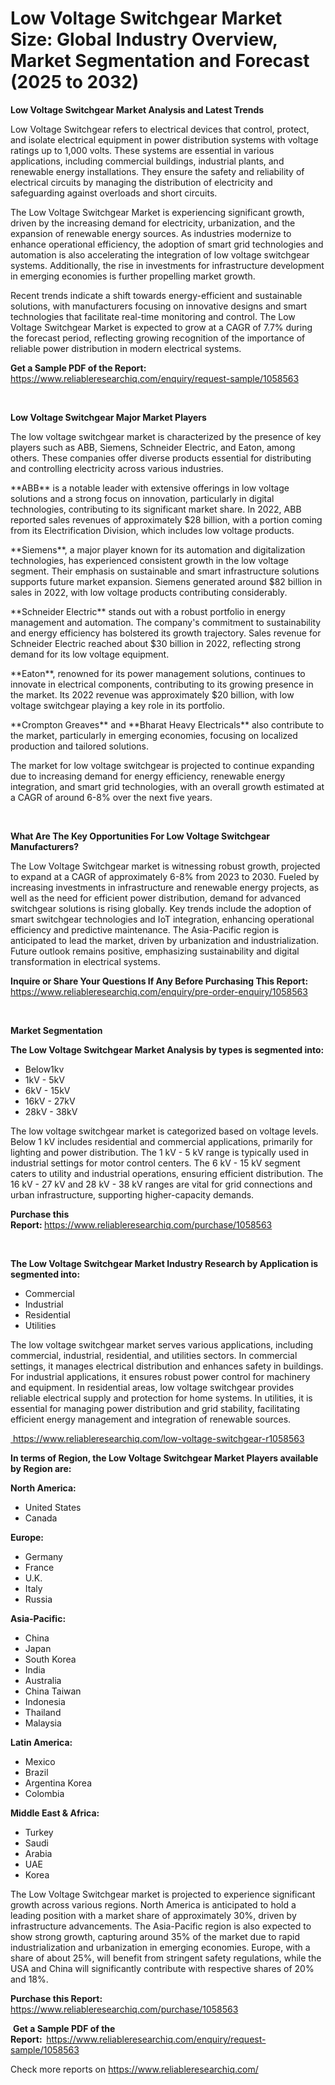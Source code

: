 <p><h1>Low Voltage Switchgear Market Size: Global Industry Overview, Market Segmentation and Forecast (2025 to 2032)</h1></p><p><strong>Low Voltage Switchgear Market Analysis and Latest Trends</strong></p>
<p><p>Low Voltage Switchgear refers to electrical devices that control, protect, and isolate electrical equipment in power distribution systems with voltage ratings up to 1,000 volts. These systems are essential in various applications, including commercial buildings, industrial plants, and renewable energy installations. They ensure the safety and reliability of electrical circuits by managing the distribution of electricity and safeguarding against overloads and short circuits.</p><p>The Low Voltage Switchgear Market is experiencing significant growth, driven by the increasing demand for electricity, urbanization, and the expansion of renewable energy sources. As industries modernize to enhance operational efficiency, the adoption of smart grid technologies and automation is also accelerating the integration of low voltage switchgear systems. Additionally, the rise in investments for infrastructure development in emerging economies is further propelling market growth.</p><p>Recent trends indicate a shift towards energy-efficient and sustainable solutions, with manufacturers focusing on innovative designs and smart technologies that facilitate real-time monitoring and control. The Low Voltage Switchgear Market is expected to grow at a CAGR of 7.7% during the forecast period, reflecting growing recognition of the importance of reliable power distribution in modern electrical systems.</p></p>
<p><strong>Get a Sample PDF of the Report:&nbsp;</strong> <a href="https://www.reliableresearchiq.com/enquiry/request-sample/1058563?utm_campaign=2447&utm_medium=2&utm_source=Github&utm_content=ia&utm_term=17022025&utm_id=low-voltage-switchgear">https://www.reliableresearchiq.com/enquiry/request-sample/1058563</a></p>
<p>&nbsp;</p>
<p><strong>Low Voltage Switchgear Major Market Players</strong></p>
<p><p>The low voltage switchgear market is characterized by the presence of key players such as ABB, Siemens, Schneider Electric, and Eaton, among others. These companies offer diverse products essential for distributing and controlling electricity across various industries.</p><p>**ABB** is a notable leader with extensive offerings in low voltage solutions and a strong focus on innovation, particularly in digital technologies, contributing to its significant market share. In 2022, ABB reported sales revenues of approximately $28 billion, with a portion coming from its Electrification Division, which includes low voltage products.</p><p>**Siemens**, a major player known for its automation and digitalization technologies, has experienced consistent growth in the low voltage segment. Their emphasis on sustainable and smart infrastructure solutions supports future market expansion. Siemens generated around $82 billion in sales in 2022, with low voltage products contributing considerably.</p><p>**Schneider Electric** stands out with a robust portfolio in energy management and automation. The company's commitment to sustainability and energy efficiency has bolstered its growth trajectory. Sales revenue for Schneider Electric reached about $30 billion in 2022, reflecting strong demand for its low voltage equipment.</p><p>**Eaton**, renowned for its power management solutions, continues to innovate in electrical components, contributing to its growing presence in the market. Its 2022 revenue was approximately $20 billion, with low voltage switchgear playing a key role in its portfolio.</p><p>**Crompton Greaves** and **Bharat Heavy Electricals** also contribute to the market, particularly in emerging economies, focusing on localized production and tailored solutions.</p><p>The market for low voltage switchgear is projected to continue expanding due to increasing demand for energy efficiency, renewable energy integration, and smart grid technologies, with an overall growth estimated at a CAGR of around 6-8% over the next five years.</p></p>
<p>&nbsp;</p>
<p><strong>What Are The Key Opportunities For Low Voltage Switchgear Manufacturers?</strong></p>
<p><p>The Low Voltage Switchgear market is witnessing robust growth, projected to expand at a CAGR of approximately 6-8% from 2023 to 2030. Fueled by increasing investments in infrastructure and renewable energy projects, as well as the need for efficient power distribution, demand for advanced switchgear solutions is rising globally. Key trends include the adoption of smart switchgear technologies and IoT integration, enhancing operational efficiency and predictive maintenance. The Asia-Pacific region is anticipated to lead the market, driven by urbanization and industrialization. Future outlook remains positive, emphasizing sustainability and digital transformation in electrical systems.</p></p>
<p><strong>Inquire or Share Your Questions If Any Before Purchasing This Report:</strong> <a href="https://www.reliableresearchiq.com/enquiry/pre-order-enquiry/1058563?utm_campaign=2447&utm_medium=2&utm_source=Github&utm_content=ia&utm_term=17022025&utm_id=low-voltage-switchgear">https://www.reliableresearchiq.com/enquiry/pre-order-enquiry/1058563</a></p>
<p>&nbsp;</p>
<p><strong>Market Segmentation</strong></p>
<p><strong>The Low Voltage Switchgear Market Analysis by types is segmented into:</strong></p>
<p><ul><li>Below1kv</li><li>1kV - 5kV</li><li>6kV - 15kV</li><li>16kV - 27kV</li><li>28kV - 38kV</li></ul></p>
<p><p>The low voltage switchgear market is categorized based on voltage levels. Below 1 kV includes residential and commercial applications, primarily for lighting and power distribution. The 1 kV - 5 kV range is typically used in industrial settings for motor control centers. The 6 kV - 15 kV segment caters to utility and industrial operations, ensuring efficient distribution. The 16 kV - 27 kV and 28 kV - 38 kV ranges are vital for grid connections and urban infrastructure, supporting higher-capacity demands.</p></p>
<p><strong>Purchase this Report:&nbsp;</strong><a href="https://www.reliableresearchiq.com/purchase/1058563?utm_campaign=2447&utm_medium=2&utm_source=Github&utm_content=ia&utm_term=17022025&utm_id=low-voltage-switchgear">https://www.reliableresearchiq.com/purchase/1058563</a></p>
<p>&nbsp;</p>
<p><strong>The Low Voltage Switchgear Market Industry Research by Application is segmented into:</strong></p>
<p><ul><li>Commercial</li><li>Industrial</li><li>Residential</li><li>Utilities</li></ul></p>
<p><p>The low voltage switchgear market serves various applications, including commercial, industrial, residential, and utilities sectors. In commercial settings, it manages electrical distribution and enhances safety in buildings. For industrial applications, it ensures robust power control for machinery and equipment. In residential areas, low voltage switchgear provides reliable electrical supply and protection for home systems. In utilities, it is essential for managing power distribution and grid stability, facilitating efficient energy management and integration of renewable sources.</p></p>
<p><a href="https://www.reliableresearchiq.com/low-voltage-switchgear-r1058563?utm_campaign=2447&utm_medium=2&utm_source=Github&utm_content=ia&utm_term=17022025&utm_id=low-voltage-switchgear">&nbsp;https://www.reliableresearchiq.com/low-voltage-switchgear-r1058563</a></p>
<p><strong>In terms of Region, the Low Voltage Switchgear Market Players available by Region are:</strong></p>
<p>
    <p> <strong> North America: </strong>
        <ul>
            <li>United States</li>
            <li>Canada</li>
        </ul>
        </p> 
    <p> <strong> Europe: </strong>
        <ul>
            <li>Germany</li>
            <li>France</li>
            <li>U.K.</li>
            <li>Italy</li>
            <li>Russia</li>
        </ul>
        </p> 
    <p> <strong> Asia-Pacific: </strong>
        <ul>
            <li>China</li>
            <li>Japan</li>
            <li>South Korea</li>
            <li>India</li>
            <li>Australia</li>
            <li>China Taiwan</li>
            <li>Indonesia</li>
            <li>Thailand</li>
            <li>Malaysia</li>
        </ul>
        </p> 
    <p> <strong> Latin America: </strong>
        <ul>
            <li>Mexico</li>
            <li>Brazil</li>
            <li>Argentina Korea</li>
            <li>Colombia</li>
        </ul>
        </p> 
    <p> <strong> Middle East & Africa: </strong>
        <ul>
            <li>Turkey</li>
            <li>Saudi</li>
            <li>Arabia</li>
            <li>UAE</li>
            <li>Korea</li>
        </ul>
    </p>
    </p>
<p><p>The Low Voltage Switchgear market is projected to experience significant growth across various regions. North America is anticipated to hold a leading position with a market share of approximately 30%, driven by infrastructure advancements. The Asia-Pacific region is also expected to show strong growth, capturing around 35% of the market due to rapid industrialization and urbanization in emerging economies. Europe, with a share of about 25%, will benefit from stringent safety regulations, while the USA and China will significantly contribute with respective shares of 20% and 18%.</p></p>
<p><strong>Purchase this Report: </strong><a href="https://www.reliableresearchiq.com/purchase/1058563?utm_campaign=2447&utm_medium=2&utm_source=Github&utm_content=ia&utm_term=17022025&utm_id=low-voltage-switchgear">https://www.reliableresearchiq.com/purchase/1058563</a></p>
<p>&nbsp;<strong>Get a Sample PDF of the Report:&nbsp;&nbsp;</strong><a href="https://www.reliableresearchiq.com/enquiry/request-sample/1058563?utm_campaign=2447&utm_medium=2&utm_source=Github&utm_content=ia&utm_term=17022025&utm_id=low-voltage-switchgear">https://www.reliableresearchiq.com/enquiry/request-sample/1058563</a></p>
<p><strong></strong></p>
<p>Check more reports on <a href="https://www.reliableresearchiq.com/?utm_campaign=2447&utm_medium=2&utm_source=Github&utm_content=ia&utm_term=17022025&utm_id=low-voltage-switchgear">https://www.reliableresearchiq.com/</a></p>